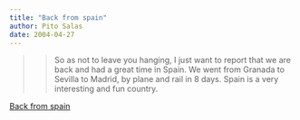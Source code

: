 ```yaml
---
title: "Back from spain"
author: Pito Salas
date: 2004-04-27
---
```



>>

>> So as not to leave you hanging, I just want to report that we are back and
had a great time in Spain. We went from Granada to Sevilla to Madrid, by plane
and rail in 8 days. Spain is a very interesting and fun country.


[Back from spain](None)
